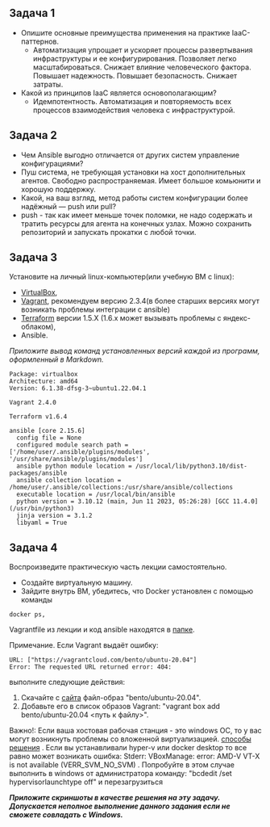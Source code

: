 ## Задача 1

- Опишите основные преимущества применения на практике IaaC-паттернов.
    - Автоматизация упрощает и ускоряет процессы развертывания инфраструктуры и ее конфигурирования. Позволяет легко масштабироваться. Снижает влияние человеческого фактора. Повышает надежность. Повышает безопасность. Снижает затраты.
- Какой из принципов IaaC является основополагающим?
    - Идемпотентность. Автоматизация и повторяемость всех процессов взаимодействия человека с инфраструктурой. 

## Задача 2

- Чем Ansible выгодно отличается от других систем управление конфигурациями?
 -  Пуш система, не требующая установки на хост дополнительных агентов. Свободно распространяемая. Имеет большое комьюнити и хорошую поддержку.
- Какой, на ваш взгляд, метод работы систем конфигурации более надёжный — push или pull?
 - push - так как имеет меньше точек поломки, не надо содержать и тратить ресурсы для агента на конечных узлах. Можно сохранить репозиторий и запускать прокатки с любой точки.

## Задача 3

Установите на личный linux-компьютер(или учебную ВМ с linux):

- [VirtualBox](https://www.virtualbox.org/),
- [Vagrant](https://github.com/netology-code/devops-materials), рекомендуем версию 2.3.4(в более старших версиях могут возникать проблемы интеграции с ansible)
- [Terraform](https://github.com/netology-code/devops-materials/blob/master/README.md)  версии 1.5.Х (1.6.х может вызывать проблемы с яндекс-облаком),
- Ansible.

*Приложите вывод команд установленных версий каждой из программ, оформленный в Markdown.*

```
Package: virtualbox
Architecture: amd64
Version: 6.1.38-dfsg-3~ubuntu1.22.04.1
```
```
Vagrant 2.4.0
```
```
Terraform v1.6.4
```
```
ansible [core 2.15.6]
  config file = None
  configured module search path = ['/home/user/.ansible/plugins/modules', '/usr/share/ansible/plugins/modules']
  ansible python module location = /usr/local/lib/python3.10/dist-packages/ansible
  ansible collection location = /home/user/.ansible/collections:/usr/share/ansible/collections
  executable location = /usr/local/bin/ansible
  python version = 3.10.12 (main, Jun 11 2023, 05:26:28) [GCC 11.4.0] (/usr/bin/python3)
  jinja version = 3.1.2
  libyaml = True
```
## Задача 4 

Воспроизведите практическую часть лекции самостоятельно.

- Создайте виртуальную машину.
- Зайдите внутрь ВМ, убедитесь, что Docker установлен с помощью команды
```
docker ps,
```
Vagrantfile из лекции и код ansible находятся в [папке](https://github.com/netology-code/virt-homeworks/tree/virt-11/05-virt-02-iaac/src).

Примечание. Если Vagrant выдаёт ошибку:
```
URL: ["https://vagrantcloud.com/bento/ubuntu-20.04"]     
Error: The requested URL returned error: 404:
```

выполните следующие действия:

1. Скачайте с [сайта](https://app.vagrantup.com/bento/boxes/ubuntu-20.04) файл-образ "bento/ubuntu-20.04".
2. Добавьте его в список образов Vagrant: "vagrant box add bento/ubuntu-20.04 <путь к файлу>".

Важно!: Если ваша хостовая рабочая станция - это windows ОС, то у вас могут возникнуть проблемы со вложенной виртуализацией.  [способы решения](https://www.comss.ru/page.php?id=7726)  . Если вы устанавливали hyper-v или docker desktop то  все равно может возникать ошибка: Stderr: VBoxManage: error: AMD-V VT-X is not available (VERR_SVM_NO_SVM) . Попробуйте в этом случае выполнить в windows от администратора команду: "bcdedit /set hypervisorlaunchtype off" и перезагрузиться

***Приложите скриншоты в качестве решения на эту задачу. Допускается неполное выполнение данного задания если не сможете совладать с Windows.*** 
